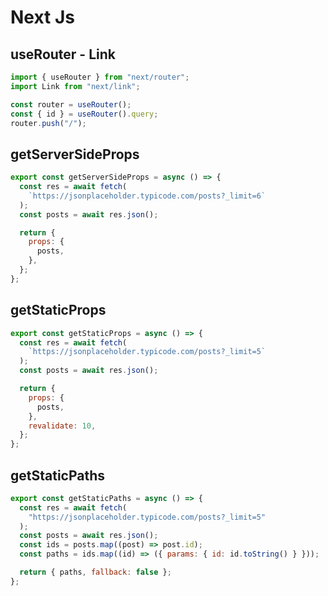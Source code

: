 # Next Js

## useRouter - Link

```javascript
import { useRouter } from "next/router";
import Link from "next/link";

const router = useRouter();
const { id } = useRouter().query;
router.push("/");
```

## getServerSideProps

```javascript
export const getServerSideProps = async () => {
  const res = await fetch(
    `https://jsonplaceholder.typicode.com/posts?_limit=6`
  );
  const posts = await res.json();

  return {
    props: {
      posts,
    },
  };
};
```

## getStaticProps

```javascript
export const getStaticProps = async () => {
  const res = await fetch(
    `https://jsonplaceholder.typicode.com/posts?_limit=5`
  );
  const posts = await res.json();

  return {
    props: {
      posts,
    },
    revalidate: 10,
  };
};
```

## getStaticPaths

```javascript
export const getStaticPaths = async () => {
  const res = await fetch(
    "https://jsonplaceholder.typicode.com/posts?_limit=5"
  );
  const posts = await res.json();
  const ids = posts.map((post) => post.id);
  const paths = ids.map((id) => ({ params: { id: id.toString() } }));

  return { paths, fallback: false };
};
```
